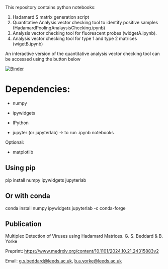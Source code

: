 This repository contains python notebooks:

1. Hadamard S matrix generation script
2. Quantitative Analysis vector checking tool to identify positive samples (HadamardPoolingAnalaysisChecking.ipynb)
3. Analysis vector checking tool for fluorescent probes (widgetA.ipynb).
4. Analysis vector checking tool for type 1 and type 2 matrices (wigetB.ipynb)


An interactive version of the quantitative analysis vector checking tool can be accessed using the button below

[![Binder](https://mybinder.org/badge_logo.svg)](https://mybinder.org/v2/gh/byorke/Hadamard/HEAD?labpath=HadamardPoolingAnalaysisChecking.ipynb)


# Dependencies:

- numpy

- ipywidgets

- IPython

- jupyter (or jupyterlab) → to run .ipynb notebooks

Optional:

- matplotlib

## Using pip
pip install numpy ipywidgets jupyterlab

## Or with conda
conda install numpy ipywidgets jupyterlab -c conda-forge

## Publication

Multiplex Detection of Viruses using Hadamard Matrices. G. S. Beddard & B. Yorke

Preprint: https://www.medrxiv.org/content/10.1101/2024.10.21.24315883v2

Email: g.s.beddard@leeds.ac.uk, b.a.yorke@leeds.ac.uk

